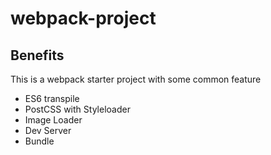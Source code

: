 # webpack-project

## Benefits

This is a webpack starter project with some common feature
* ES6 transpile
* PostCSS with Styleloader
* Image Loader
* Dev Server
* Bundle
